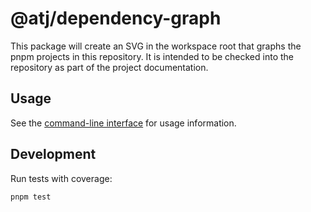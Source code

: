 # @atj/dependency-graph

This package will create an SVG in the workspace root that graphs the pnpm projects in this repository. It is intended to be checked into the repository as part of the project documentation.

## Usage

See the [command-line interface](../../apps/cli) for usage information.

## Development

Run tests with coverage:

```bash
pnpm test
```
